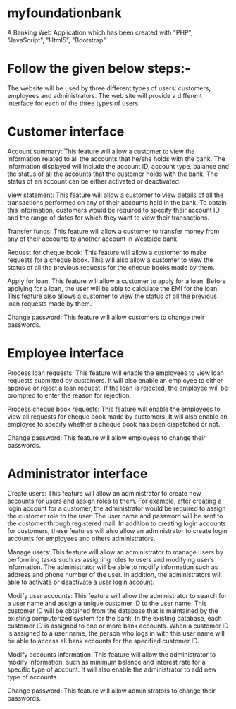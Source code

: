 
# myfoundationbank



A Banking Web Application which has been created with "PHP", "JavaScript", "Html5", "Bootstrap".


# Follow the given below steps:-


The website will be used by three different types of users: customers,
employees and administrators. The web site will provide a different
interface for each of the three types of users.

# Customer interface

Account summary: This feature will allow a customer to view the
information related to all the accounts that he/she holds with the bank.
The information displayed will include the account ID, account type,
balance and the status of all the accounts that the customer holds with the
bank. The status of an account can be either activated or
deactivated.

View statement: This feature will allow a customer to view details
of all the transactions performed on any of their accounts held in the bank.
To obtain this information, customers would be required to specify their
account ID and the range of dates for which they want to view their
transactions.

Transfer funds: This feature will allow a customer to transfer money
from any of their accounts to another account in Westside bank.

Request for cheque book: This feature will allow a customer to make 
requests for a cheque book. This will also allow a customer to view the
status of all the previous requests for the cheque books made by them.

Apply for loan:  This feature will allow a customer to apply for a loan.
Before applying for a loan, the user will be able to calculate the EMI
for the loan. This feature also allows a customer to view the status of
all the previous loan requests made by them.

Change password: This feature will allow customers to change their
passwords.

# Employee interface

Process loan requests: This feature will enable the employees to view
loan requests submitted by customers. It will also enable an employee
to either approve or reject a loan request. If the loan is rejected, 
the employee will be prompted to enter the reason for rejection.

Process cheque book requests: This feature will enable the employees to
view all requests for cheque book made by customers. It will also enable
an employee to specify whether a cheque book has been dispatched or not.

Change password: This feature will allow employees to change their
passwords.

# Administrator interface

Create users: This feature will allow an administrator to create new
accounts for users and assign roles to them. For example, after creating
a login account for a customer, the administrator would be required to
assign the customer role to the user. The user name and password will be
sent to the customer through registered mail. In addition to creating
login accounts for customers, these features will also allow an
administrator to create login accounts for employees and others
administrators.

Manage users: This feature will allow an administrator to manage users
by performing tasks such as assigning roles to users and modifying
user’s information. The administrator will be able to modify
information such as address and phone number of the user. In addition,
the administrators will able to activate or deactivate a user login
account.

Modify user accounts: This feature will allow the administrator to search
for a user name and assign a unique customer ID to the user name. This
customer ID will be obtained from the database that is maintained by the
existing computerized system for the bank. In the existing database,
each customer ID is assigned to one or more bank accounts. When a customer
ID is assigned to a user name, the person who logs in with this user name
will be able to access all bank accounts for the specified customer ID.

Modify accounts information: This feature will allow the administrator
to modify information, such as minimum balance and interest rate for a
specific type of account. It will also enable the administrator to add
new type of accounts.

Change password: This feature will allow administrators to change their
passwords.
